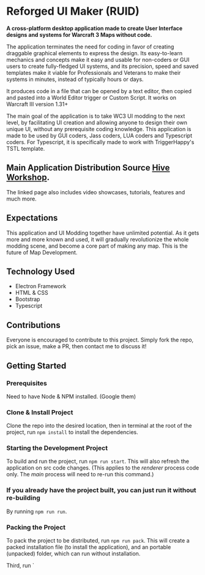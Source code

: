 # Reforged UI Maker (RUID)

**A cross-platform desktop application made to create User Interface designs and systems for Warcraft 3 Maps without code.**

The application terminates the need for coding in favor of creating draggable graphical elements to express the design. Its easy-to-learn mechanics and concepts make it easy and usable for non-coders or GUI users to create fully-fledged UI systems, and its precision, speed and saved templates make it viable for Professionals and Veterans to make their systems in minutes, instead of typically hours or days.

It produces code in a file that can be opened by a text editor, then copied and pasted into a World Editor trigger or Custom Script. It works on Warcraft III version 1.31+

The main goal of the application is to take WC3 UI modding to the next level, by facilitating UI creation and allowing anyone to design their own unique UI, without any prerequisite coding knowledge. This application is made to be used by GUI coders, Jass coders, LUA coders and Typescript coders. For Typescript, it is specifically made to work with TriggerHappy's TSTL template.


## Main Application Distribution Source [Hive Workshop](https://www.hiveworkshop.com/threads/warcraft-3-reforged-ui-designer-ruid.334868/).

The linked page also includes video showcases, tutorials, features and much more.

## Expectations
This application and UI Modding together have unlimited potential. As it gets more and more known and used, it will gradually revolutionize the whole modding scene, and become a core part of making any map. This is the future of Map Development.

## Technology Used
- Electron Framework
- HTML & CSS
- Bootstrap
- Typescript

## Contributions

Everyone is encouraged to contribute to this project. Simply fork the repo, pick an issue, make a PR, then contact me to discuss it!

## Getting Started

### Prerequisites
Need to have Node & NPM installed. (Google them)

### Clone & Install Project
Clone the repo into the desired location, then in terminal at the root of the project, run `npm install` to install the dependencies.

### Starting the Development Project
To build and run the project, run `npm run start`. This will also refresh the application on src code changes. (This applies to the *renderer* process code only. The *main* process will need to re-run this command.)

### If you already have the project built, you can just run it without re-building
By running `npm run run`.

### Packing the Project
To pack the project to be distributed, run `npm run pack`. This will create a packed installation file (to install the application), and an portable (unpacked) folder, which can run without installation.

Third, run `
